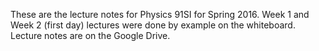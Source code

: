 These are the lecture notes for Physics 91SI for Spring 2016. 
Week 1 and Week 2 (first day) lectures were done by example on the whiteboard. Lecture notes are on the Google Drive. 
